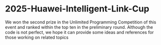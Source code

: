 # 2025-Huawei-Intelligent-Link-Cup
We won the second prize in the Unlimited Programming Competition of this event and ranked within the top ten in the preliminary round. Although the code is not perfect, we hope it can provide some ideas and references for those working on related topics
